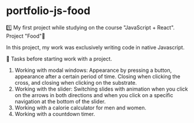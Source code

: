 # portfolio-js-food

1️⃣ My first project while studying on the course "JavaScript + React". 
Project "Food"🥑

In this project, my work was exclusively writing code in native Javascript.

🎯 Tasks before starting work with a project.
1) Working with modal windows:
    Appearance by pressing a button,  
      appearance after a certain period of time. 
    Closing when clicking the cross, 
      and closing when clicking on the substrate.
2) Working with the slider:
      Switching slides with animation when you click on the arrows in both directions 
        and when you click on a specific navigation at the bottom of the slider.
3) Working with a calorie calculator for men and women.
4) Working with a countdown timer.
